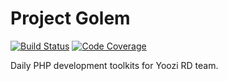 Project Golem
=====

[![Build Status](https://travis-ci.org/yoozi/golem.svg)](https://travis-ci.org/yoozi/golem)
[![Code Coverage](https://scrutinizer-ci.com/g/yoozi/golem/badges/coverage.png?s=2d6a059e02254350da07c997aaf711060837abaa)](https://scrutinizer-ci.com/g/yoozi/golem/)

Daily PHP development toolkits for Yoozi RD team.

